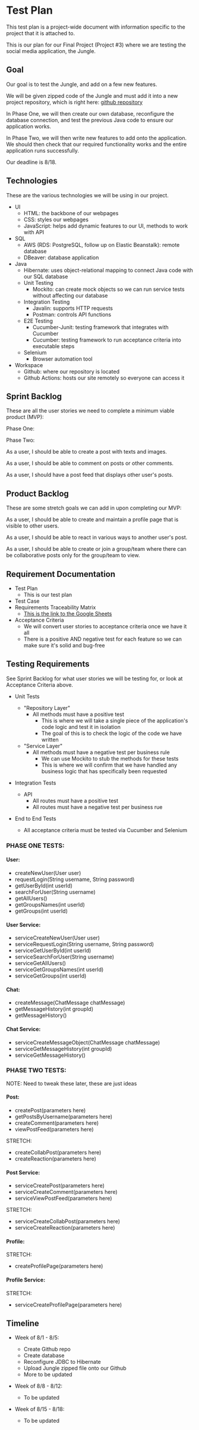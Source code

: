 # Test Plan
This test plan is a project-wide document with information specific to the project that it is attached to.

This is our plan for our Final Project (Project #3) where we are testing the social media application, the Jungle.

## Goal
Our goal is to test the Jungle, and add on a few new features.

We will be given zipped code of the Jungle and must add it into a new project repository, which is right here: [github repository](https://github.com/revature-The-Jungle/The-Jungle)

In Phase One, we will then create our own database, reconfigure the database connection, and test the previous Java code to ensure our application works.

In Phase Two, we will then write new features to add onto the application. We should then check that our required functionality works and the entire application runs successfully.

Our deadline is 8/18.

## Technologies
These are the various technologies we will be using in our project.

- UI
    - HTML: the backbone of our webpages
    - CSS: styles our webpages
    - JavaScript: helps add dynamic features to our UI, methods to work with API
- SQL
    - AWS (RDS: PostgreSQL, follow up on Elastic Beanstalk): remote database
    - DBeaver: database application
- Java
    - Hibernate: uses object-relational mapping to connect Java code with our SQL database
    - Unit Testing
        - Mockito: can create mock objects so we can run service tests without affecting our database
    - Integration Testing
        - Javalin: supports HTTP requests
        - Postman: controls API functions
    - E2E Testing
        - Cucumber-Junit: testing framework that integrates with Cucumber
        - Cucumber: testing framework to run acceptance criteria into executable steps
    - Selenium
        - Browser automation tool
- Workspace
    - Github: where our repository is located
    - Github Actions: hosts our site remotely so everyone can access it

## Sprint Backlog
These are all the user stories we need to complete a minimum viable product (MVP):

Phase One:

Phase Two:

As a user, I should be able to create a post with texts and images.

As a user, I should be able to comment on posts or other comments.

As a user, I should have a post feed that displays other user's posts.

## Product Backlog
These are some stretch goals we can add in upon completing our MVP:

As a user, I should be able to create and maintain a profile page that is visible to other users.

As a user, I should be able to react in various ways to another user's post.

As a user, I should be able to create or join a group/team where there can be collaborative posts only for the group/team to view.

## Requirement Documentation

- Test Plan
    - This is our test plan
- Test Case
- Requirements Traceability Matrix
    - [This is the link to the Google Sheets](
https://docs.google.com/spreadsheets/d/1_LSMeeyc0zRD3C_axRhEhj5vYdgETOQip0AXORZRBFk/edit?usp=sharing)
- Acceptance Criteria
    - We will convert user stories to acceptance criteria once we have it all
    - There is a positive AND negative test for each feature so we can make sure it's solid and bug-free

## Testing Requirements
See Sprint Backlog for what user stories we will be testing for, or look at Acceptance Criteria above.

- Unit Tests
    - "Repository Layer"
        - All methods must have a positive test
            - This is where we will take a single piece of the application's code logic and test it in isolation
            - The goal of this is to check the logic of the code we have written
    - "Service Layer"
        - All methods must have a negative test per business rule
            - We can use Mockito to stub the methods for these tests
            - This is where we will confirm that we have handled any business logic that has specifically been requested

- Integration Tests
    - API
        - All routes must have a positive test
        - All routes must have a negative test per business rue

- End to End Tests
    - All acceptance criteria must be tested via Cucumber and Selenium

### PHASE ONE TESTS:

#### User:
- createNewUser(User user)
- requestLogin(String username, String password)
- getUserById(int userId)
- searchForUser(String username)
- getAllUsers()
- getGroupsNames(int userId)
- getGroups(int userId)

#### User Service:
- serviceCreateNewUser(User user)
- serviceRequestLogin(String username, String password)
- serviceGetUserById(int userId)
- serviceSearchForUser(String username)
- serviceGetAllUsers()
- serviceGetGroupsNames(int userId)
- serviceGetGroups(int userId)

#### Chat:
- createMessage(ChatMessage chatMessage)
- getMessageHistory(int groupId)
- getMessageHistory()

#### Chat Service:
- serviceCreateMessageObject(ChatMessage chatMessage)
- serviceGetMessageHistory(int groupId)
- serviceGetMessageHistory()

### PHASE TWO TESTS:
NOTE: Need to tweak these later, these are just ideas

#### Post:
- createPost(parameters here)
- getPostsByUsername(parameters here)
- createComment(parameters here)
- viewPostFeed(parameters here)

STRETCH:
- createCollabPost(parameters here)
- createReaction(parameters here)

#### Post Service: 
- serviceCreatePost(parameters here)
- serviceCreateComment(parameters here)
- serviceViewPostFeed(parameters here)

STRETCH:
- serviceCreateCollabPost(parameters here)
- serviceCreateReaction(parameters here)

#### Profile:
STRETCH:
- createProfilePage(parameters here)

#### Profile Service:
STRETCH:
- serviceCreateProfilePage(parameters here)

## Timeline
- Week of 8/1 - 8/5:
    - Create Github repo
    - Create database
    - Reconfigure JDBC to Hibernate
    - Upload Jungle zipped file onto our Github
    - More to be updated

- Week of 8/8 - 8/12:
    - To be updated

- Week of 8/15 - 8/18:
    - To be updated